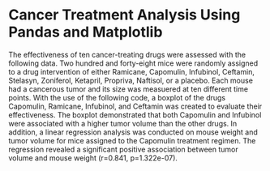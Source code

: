 # Cancer Treatment Analysis Using Pandas and Matplotlib

The effectiveness of ten cancer-treating drugs were assessed with the following data. Two hundred and forty-eight mice were randomly assigned to a drug intervention of either Ramicane, Capomulin, Infubinol, Ceftamin, Stelasyn, Zoniferol, Ketapril, Propriva, Naftisol, or a placebo. Each mouse had a cancerous tumor and its size was measuered at ten different time points. With the use of the following code, a boxplot of the drugs Capomulin, Ramicane, Infubinol, and Ceftamin was created to evaluate their effectiveness. The boxplot demonstrated that both Capomulin and Infubinol were associated with a higher tumor volume than the other drugs. In addition, a linear regression analysis was conducted on mouse weight and tumor volume for mice assigned to the Capomulin treatment regimen. The regression revealed a significant positive association between tumor volume and mouse weight (r=0.841, p=1.322e-07).
